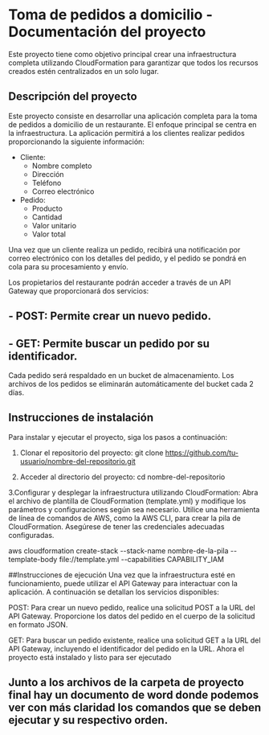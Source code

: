# Toma de pedidos a domicilio - Documentación del proyecto

Este proyecto tiene como objetivo principal crear una infraestructura completa utilizando CloudFormation para garantizar que todos los recursos creados estén centralizados en un solo lugar.

## Descripción del proyecto

Este proyecto consiste en desarrollar una aplicación completa para la toma de pedidos a domicilio de un restaurante. El enfoque principal se centra en la infraestructura. La aplicación permitirá a los clientes realizar pedidos proporcionando la siguiente información:

- Cliente:
  - Nombre completo
  - Dirección
  - Teléfono
  - Correo electrónico
- Pedido:
  - Producto
  - Cantidad
  - Valor unitario
  - Valor total

Una vez que un cliente realiza un pedido, recibirá una notificación por correo electrónico con los detalles del pedido, y el pedido se pondrá en cola para su procesamiento y envío.

Los propietarios del restaurante podrán acceder a través de un API Gateway que proporcionará dos servicios:

## - POST: Permite crear un nuevo pedido.
## - GET: Permite buscar un pedido por su identificador.

Cada pedido será respaldado en un bucket de almacenamiento. Los archivos de los pedidos se eliminarán automáticamente del bucket cada 2 días.

## Instrucciones de instalación

Para instalar y ejecutar el proyecto, siga los pasos a continuación:

1. Clonar el repositorio del proyecto:
git clone https://github.com/tu-usuario/nombre-del-repositorio.git

2. Acceder al directorio del proyecto:
cd nombre-del-repositorio

3.Configurar y desplegar la infraestructura utilizando CloudFormation:
Abra el archivo de plantilla de CloudFormation (template.yml) y modifique los parámetros y configuraciones según sea necesario.
Utilice una herramienta de línea de comandos de AWS, como la AWS CLI, para crear la pila de CloudFormation. Asegúrese de tener las credenciales adecuadas configuradas.

aws cloudformation create-stack --stack-name nombre-de-la-pila --template-body file://template.yml --capabilities CAPABILITY_IAM

##Instrucciones de ejecución
Una vez que la infraestructura esté en funcionamiento, puede utilizar el API Gateway para interactuar con la aplicación. A continuación se detallan los servicios disponibles:

POST: Para crear un nuevo pedido, realice una solicitud POST a la URL del API Gateway. Proporcione los datos del pedido en el cuerpo de la solicitud en formato JSON.

GET: Para buscar un pedido existente, realice una solicitud GET a la URL del API Gateway, incluyendo el identificador del pedido en la URL.
Ahora el proyecto está instalado y listo para ser ejecutado

## Junto a los archivos de la carpeta de proyecto final hay un documento de word donde podemos ver con más claridad los comandos que se deben ejecutar y su respectivo orden.
